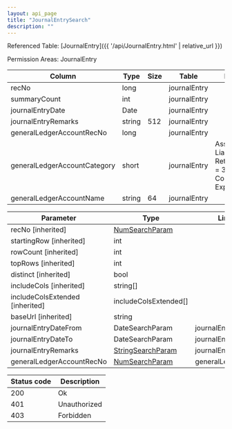 ```yaml
---
layout: api_page
title: "JournalEntrySearch"
description: ""
---
```




Referenced Table: [JournalEntry]({{ '/api/JournalEntry.html' | relative_url }})

Permission Areas: JournalEntry

| Column | Type | Size | Table | Description |
| ------ | ---- | ---- | ----- | ----------- |
| recNo | long |  | journalEntry | 
| summaryCount | int |  | journalEntry | 
| journalEntryDate | Date |  | journalEntry | 
| journalEntryRemarks | string | 512 | journalEntry | 
| generalLedgerAccountRecNo | long |  | journalEntry | 
| generalLedgerAccountCategory | short |  | journalEntry | Assets = 1, Liabilities = 2, RetainedEarnings = 3, Sales = 4, CostOfSales = 5, Expenses = 6
| generalLedgerAccountName | string | 64 | journalEntry | 

| Parameter | Type | Linked Column | Description |
| --------- | ---- | ------------- | ----------- |
| recNo [inherited] | [NumSearchParam](NumSearchParam) |  | 
| startingRow [inherited] | int |  | 
| rowCount [inherited] | int |  | 
| topRows [inherited] | int |  | 
| distinct [inherited] | bool |  | 
| includeCols [inherited] | string[] |  | 
| includeColsExtended [inherited] | includeColsExtended[] |  | 
| baseUrl [inherited] | string |  | 
| journalEntryDateFrom | DateSearchParam | journalEntryDate | 
| journalEntryDateTo | DateSearchParam | journalEntryDate | 
| journalEntryRemarks | [StringSearchParam](StringSearchParam) | journalEntryRemarks | 
| generalLedgerAccountRecNo | [NumSearchParam](NumSearchParam) | generalLedgerAccountRecNo | 

| Status code | Description |
| ----------- | ----------- |
| 200 | Ok |
| 401 | Unauthorized |
| 403 | Forbidden |


